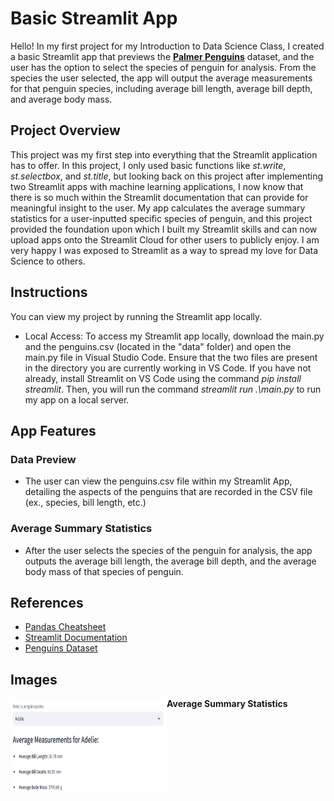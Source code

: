 # Basic Streamlit App 

Hello! In my first project for my Introduction to Data Science Class, I created a basic Streamlit app that previews the **[Palmer Penguins](https://allisonhorst.github.io/palmerpenguins/articles/intro.html)** dataset, and the user has the option to select the species of penguin for analysis.  From the species the user selected, the app will output the average measurements for that penguin species, including average bill length, average bill depth, and average body mass.

## Project Overview
This project was my first step into everything that the Streamlit application has to offer. In this project, I only used basic functions like *st.write*, *st.selectbox*, and *st.title*, but looking back on this project after implementing two Streamlit apps with machine learning applications, I now know that there is so much within the Streamlit documentation that can provide for meaningful insight to the user. My app calculates the average summary statistics for a user-inputted specific species of penguin, and this project provided the foundation upon which I built my Streamlit skills and can now upload apps onto the Streamlit Cloud for other users to publicly enjoy. I am very happy I was exposed to Streamlit as a way to spread my love for Data Science to others.

## Instructions
You can view my project by running the Streamlit app locally. 
- Local Access: To access my Streamlit app locally, download the main.py and the penguins.csv (located in the "data" folder) and open the main.py file in Visual Studio Code. Ensure that the two files are present in the directory you are currently working in VS Code. If you have not already, install Streamlit on VS Code using the command *pip install streamlit*. Then, you will run the command *streamlit run .\main.py* to run my app on a local server. 

## App Features

### Data Preview 
- The user can view the penguins.csv file within my Streamlit App, detailing the aspects of the penguins that are recorded in the CSV file (ex., species, bill length, etc.)

### Average Summary Statistics 
- After the user selects the species of the penguin for analysis, the app outputs the average bill length, the average bill depth, and the average body mass of that species of penguin.

## References 
- [Pandas Cheatsheet](https://pandas.pydata.org/Pandas_Cheat_Sheet.pdf)
- [Streamlit Documentation](https://docs.streamlit.io/)
- [Penguins Dataset](https://allisonhorst.github.io/palmerpenguins/articles/intro.html)

## Images
**Average Summary Statistics**
<img align="left" width="250" height="150" src="https://github.com/roccoperi/PERI-Data-Science-Portfolio/blob/main/basic-streamlit-app/images/output.png"> 
